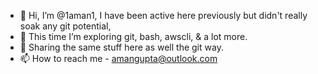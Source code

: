- 👋 Hi, I’m @1aman1, I have been active here previously but didn't really soak any git potential, 
- 👀 This time I’m exploring git, bash, awscli, & a lot more.
- 🌱 Sharing the same stuff here as well the git way.
- 📫 How to reach me - amangupta@outlook.com

<!---
1aman1/1aman1 is a ✨ special ✨ repository because its `README.md` (this file) appears on your GitHub profile.
You can click the Preview link to take a look at your changes.
--->
